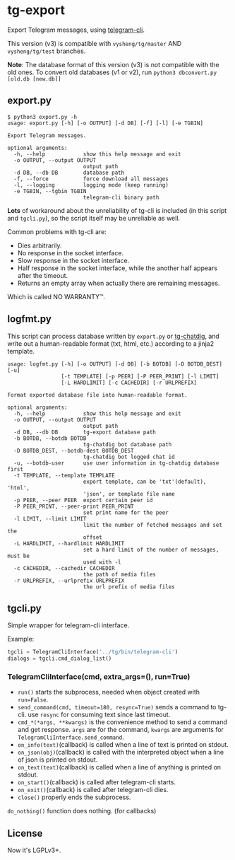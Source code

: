 # tg-export
Export Telegram messages, using [telegram-cli](https://github.com/vysheng/tg).

This version (v3) is compatible with `vysheng/tg/master` AND `vysheng/tg/test`
branches.

**Note**: The database format of this version (v3) is not compatible with the old ones.
To convert old databases (v1 or v2), run `python3 dbconvert.py [old.db [new.db]]`

## export.py

```
$ python3 export.py -h
usage: export.py [-h] [-o OUTPUT] [-d DB] [-f] [-l] [-e TGBIN]

Export Telegram messages.

optional arguments:
  -h, --help            show this help message and exit
  -o OUTPUT, --output OUTPUT
                        output path
  -d DB, --db DB        database path
  -f, --force           force download all messages
  -l, --logging         logging mode (keep running)
  -e TGBIN, --tgbin TGBIN
                        telegram-cli binary path
```

**Lots** of workaround about the unreliability of tg-cli is included (in this script and `tgcli.py`), so the script itself may be unreliable as well.

Common problems with tg-cli are:
* Dies arbitrarily.
* No response in the socket interface.
* Slow response in the socket interface.
* Half response in the socket interface, while the another half appears after the timeout.
* Returns an empty array when actually there are remaining messages.

Which is called NO WARRANTY™.

## logfmt.py

This script can process database written by `export.py` or [tg-chatdig](https://github.com/gumblex/tg-chatdig), and write out a human-readable format (txt, html, etc.) according to a jinja2 template.

```
usage: logfmt.py [-h] [-o OUTPUT] [-d DB] [-b BOTDB] [-D BOTDB_DEST] [-u]
                 [-t TEMPLATE] [-p PEER] [-P PEER_PRINT] [-l LIMIT]
                 [-L HARDLIMIT] [-c CACHEDIR] [-r URLPREFIX]

Format exported database file into human-readable format.

optional arguments:
  -h, --help            show this help message and exit
  -o OUTPUT, --output OUTPUT
                        output path
  -d DB, --db DB        tg-export database path
  -b BOTDB, --botdb BOTDB
                        tg-chatdig bot database path
  -D BOTDB_DEST, --botdb-dest BOTDB_DEST
                        tg-chatdig bot logged chat id
  -u, --botdb-user      use user information in tg-chatdig database first
  -t TEMPLATE, --template TEMPLATE
                        export template, can be 'txt'(default), 'html',
                        'json', or template file name
  -p PEER, --peer PEER  export certain peer id
  -P PEER_PRINT, --peer-print PEER_PRINT
                        set print name for the peer
  -l LIMIT, --limit LIMIT
                        limit the number of fetched messages and set the
                        offset
  -L HARDLIMIT, --hardlimit HARDLIMIT
                        set a hard limit of the number of messages, must be
                        used with -l
  -c CACHEDIR, --cachedir CACHEDIR
                        the path of media files
  -r URLPREFIX, --urlprefix URLPREFIX
                        the url prefix of media files
```

## tgcli.py
Simple wrapper for telegram-cli interface.

Example:
```python
tgcli = TelegramCliInterface('../tg/bin/telegram-cli')
dialogs = tgcli.cmd_dialog_list()
```

### TelegramCliInterface(cmd, extra_args=(), run=True)

 * `run()` starts the subprocess, needed when object created with `run=False`.
 * `send_command(cmd, timeout=180, resync=True)` sends a command to tg-cli. use `resync` for consuming text since last timeout.
 * `cmd_*(*args, **kwargs)` is the convenience method to send a command and get response. `args` are for the command, `kwargs` are arguments for `TelegramCliInterface.send_command`.
 * `on_info(text)`(callback) is called when a line of text is printed on stdout.
 * `on_json(obj)`(callback) is called with the interpreted object when a line of json is printed on stdout.
 * `on_text(text)`(callback) is called when a line of anything is printed on stdout.
 * `on_start()`(callback) is called after telegram-cli starts.
 * `on_exit()`(callback) is called after telegram-cli dies.
 * `close()` properly ends the subprocess.

`do_nothing()` function does nothing. (for callbacks)

## License

Now it's LGPLv3+.

